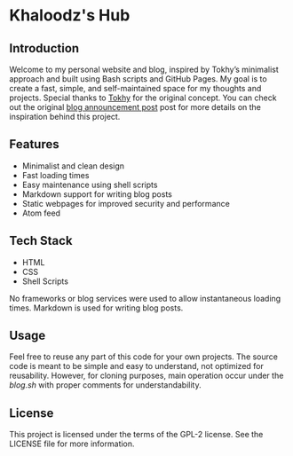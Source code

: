 # Khaloodz's Hub

## Introduction
Welcome to my personal website and blog, inspired by Tokhy’s minimalist approach and built using Bash scripts and GitHub Pages. My goal is to create a fast, simple, and self-maintained space for my thoughts and projects. Special thanks to [Tokhy](https://tokiesan.github.io/) for the original concept. You can check out the original [blog announcement post](https://tokiesan.github.io/blogposts/AnnouncingTheBlog.html) post for more details on the inspiration behind this project.

## Features
- Minimalist and clean design
- Fast loading times
- Easy maintenance using shell scripts
- Markdown support for writing blog posts
- Static webpages for improved security and performance
- Atom feed

## Tech Stack
- HTML
- CSS
- Shell Scripts

No frameworks or blog services were used to allow instantaneous loading times. Markdown is used for writing blog posts.

## Usage
Feel free to reuse any part of this code for your own projects. The source code is meant to be simple and easy to understand, not optimized for reusability. However, for cloning purposes, main operation occur under the *blog.sh* with proper comments for understandability.

## License
This project is licensed under the terms of the GPL-2 license. See the LICENSE file for more information.
